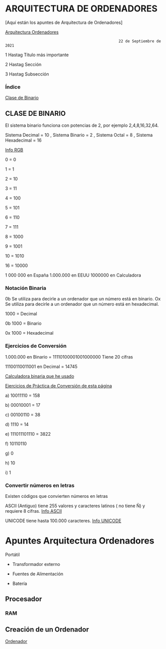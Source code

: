 # ARQUITECTURA DE ORDENADORES 

[Aquí están los apuntes de Arquitectura de Ordenadores]

[Arquitectura Ordenadores](https://grandecovian.es/FGC/files/D.%20Tecnolog%C3%ADa/TIC%20I/Arquitectura/Arquitectura%20de%20ordenadores.pdf)

                                                              
                                                       22 de Septiembre de 2021
 
1 Hastag Título  más importante

2 Hastag Sección

3 Hastag Subsección

### Índice
[Clase de Binario](#clase-de-binario)


## CLASE DE BINARIO

El sistema binario funciona con potencias de 2, por ejemplo 2,4,8,16,32,64.

Sistema Decimal = 10 , Sistema Binario = 2 , Sistema Octal = 8 , Sistema Hexadecimal = 16

[Info RGB](https://es.wikipedia.org/wiki/RGB)

0 = 0

1 = 1

2 = 10

3 = 11

4 = 100

5 = 101

6 = 110

7 = 111

8 = 1000

9 = 1001

10 = 1010

16 = 10000

1 000 000 en España  1.000.000 en EEUU  1000000 en Calculadora 

### Notación Binaria 

0b  Se utiliza para decirle a un ordenador que un número está en binario.
Ox  Se utiliza para decirle a un ordenador que un número está en hexadecimal.

1000 = Decimal

0b 1000 = Binario

0x 1000 = Hexadecimal

### Ejercicios de Conversión

1.000.000 en Binario =  11110100001001000000 Tiene 20 cifras

11100110011001 en Decimal = 14745

[Calculadora binaria que he usado](https://es.calcuworld.com/calculadoras-matematicas/calculadora-binaria/)

[Ejercicios de Práctica de Conversión de esta página](https://www.edu.xunta.gal/centros/iesdavidbujan/system/files/Practica+1+BINARIO+Y+DECIMAL.pdf)

a) 10011110 = 158 

b) 00010001 = 17

c) 00100110 = 38

d) 1110 = 14

e) 111011101110 = 3822

f) 10110110 

g) 0 

h) 10 

i) 1

### Convertir números en letras

Existen códigos que convierten números en letras

ASCII (Antiguo) tiene 255 valores y caracteres latinos ( no tiene Ñ) y requiere 8 cifras. [Info ASCII](https://es.wikipedia.org/wiki/ASCII)

UNICODE tiene hasta 100.000 caracteres. [Info UNICODE](https://es.wikipedia.org/wiki/Unicode)

# Apuntes Arquitectura Ordenadores

Portátil

- Transformador externo

- Fuentes de Alimentación

- Batería

## Procesador

### RAM

## Creación de un Ordenador

[Ordenador](www.pccomponentes.com/configurador/87AdD3Eb3)

 
